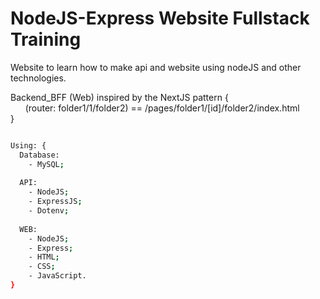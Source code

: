 # NodeJS-Express Website Fullstack Training
Website to learn how to make api and website using nodeJS and other technologies.

Backend_BFF (Web) inspired by the NextJS pattern { </br>
&nbsp; &nbsp; &nbsp; (router: folder1/1/folder2) == /pages/folder1/[id]/folder2/index.html </br>
} </br>

```bash

Using: {
  Database:
    - MySQL;
    
  API: 
    - NodeJS;
    - ExpressJS;
    - Dotenv;
    
  WEB:
    - NodeJS;
    - Express;
    - HTML;
    - CSS;
    - JavaScript.
}
```

